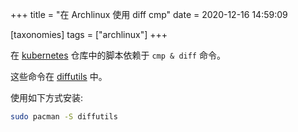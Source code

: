 +++
title = "在 Archlinux 使用 diff cmp"
date = 2020-12-16 14:59:09

[taxonomies]
tags = ["archlinux"]
+++

在 [kubernetes](https://github.com/kubernetes/kubernetes) 仓库中的脚本依赖于 `cmp & diff` 命令。

这些命令在 [diffutils](https://www.archlinux.org/packages/core/x86_64/diffutils/files/) 中。

使用如下方式安装:

``` bash
sudo pacman -S diffutils
```
